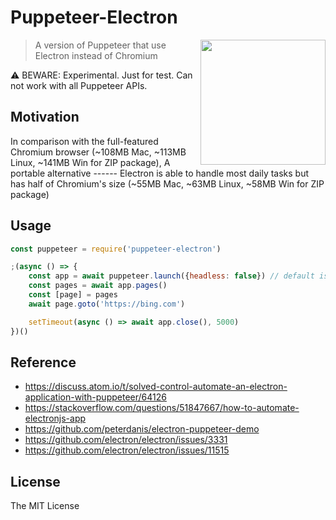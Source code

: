 # Puppeteer-Electron

<img src="https://user-images.githubusercontent.com/26399680/60521458-e4360700-9d19-11e9-8185-065c395b0b65.png" height="200" align="right">

> A version of Puppeteer that use Electron instead of Chromium 

⚠️ BEWARE: Experimental. Just for test. Can not work with all Puppeteer APIs.

## Motivation

In comparison with the full-featured Chromium browser (~108MB Mac, ~113MB Linux, ~141MB Win for ZIP package), A portable alternative ------ Electron is able to handle most daily tasks but has half of Chromium's size (~55MB Mac, ~63MB Linux, ~58MB Win for ZIP package)

## Usage

```javascript
const puppeteer = require('puppeteer-electron')

;(async () => {
	const app = await puppeteer.launch({headless: false}) // default is true
	const pages = await app.pages()
	const [page] = pages
	await page.goto('https://bing.com')

	setTimeout(async () => await app.close(), 5000)
})()
```

## Reference

- https://discuss.atom.io/t/solved-control-automate-an-electron-application-with-puppeteer/64126
- https://stackoverflow.com/questions/51847667/how-to-automate-electronjs-app
- https://github.com/peterdanis/electron-puppeteer-demo
- https://github.com/electron/electron/issues/3331
- https://github.com/electron/electron/issues/11515

## License

The MIT License